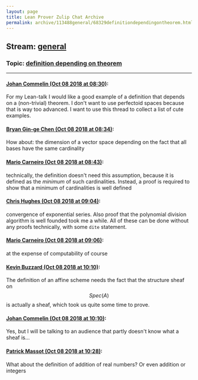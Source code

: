 ```yaml
---
layout: page
title: Lean Prover Zulip Chat Archive 
permalink: archive/113488general/68329definitiondependingontheorem.html
---
```


## Stream: [general](index.html)
### Topic: [definition depending on theorem](68329definitiondependingontheorem.html)

---

#### [Johan Commelin (Oct 08 2018 at 08:30)](https://leanprover.zulipchat.com/#narrow/stream/113488-general/topic/definition%20depending%20on%20theorem/near/135382946):
For my Lean-talk I would like a good example of a definition that depends on a (non-trivial) theorem. I don't want to use perfectoid spaces because that is way too advanced. I want to use this thread to collect a list of cute examples.

#### [Bryan Gin-ge Chen (Oct 08 2018 at 08:34)](https://leanprover.zulipchat.com/#narrow/stream/113488-general/topic/definition%20depending%20on%20theorem/near/135383090):
How about: the dimension of a vector space depending on the fact that all bases have the same cardinality

#### [Mario Carneiro (Oct 08 2018 at 08:43)](https://leanprover.zulipchat.com/#narrow/stream/113488-general/topic/definition%20depending%20on%20theorem/near/135383347):
technically, the definition doesn't need this assumption, because it is defined as the *minimum* of such cardinalities. Instead, a proof is required to show that a minimum of cardinalities is well defined

#### [Chris Hughes (Oct 08 2018 at 09:04)](https://leanprover.zulipchat.com/#narrow/stream/113488-general/topic/definition%20depending%20on%20theorem/near/135384058):
convergence of exponential series. Also proof that the polynomial division algorithm is well founded took me a while. All of these can be done without any proofs technically, with some `dite` statement.

#### [Mario Carneiro (Oct 08 2018 at 09:06)](https://leanprover.zulipchat.com/#narrow/stream/113488-general/topic/definition%20depending%20on%20theorem/near/135384131):
at the expense of computability of course

#### [Kevin Buzzard (Oct 08 2018 at 10:10)](https://leanprover.zulipchat.com/#narrow/stream/113488-general/topic/definition%20depending%20on%20theorem/near/135387000):
The definition of an affine scheme needs the fact that the structure sheaf on $$Spec(A)$$ is actually a sheaf, which took us quite some time to prove.

#### [Johan Commelin (Oct 08 2018 at 10:10)](https://leanprover.zulipchat.com/#narrow/stream/113488-general/topic/definition%20depending%20on%20theorem/near/135387024):
Yes, but I will be talking to an audience that partly doesn't know what a sheaf is...

#### [Patrick Massot (Oct 08 2018 at 10:28)](https://leanprover.zulipchat.com/#narrow/stream/113488-general/topic/definition%20depending%20on%20theorem/near/135387944):
What about the definition of addition of real numbers? Or even addition or integers

